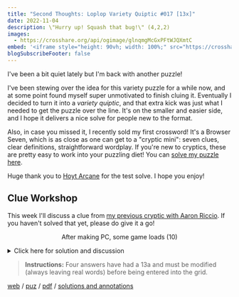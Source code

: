 ```yaml
---
title: "Second Thoughts: Loplop Variety Quiptic #017 [13x]"
date: 2022-11-04
description: \"Hurry up! Squash that bug!\" (4,2,2)
images:
  - https://crosshare.org/api/ogimage/glnqmgMcGxPFtWJQXmtC
embed: '<iframe style="height: 90vh; width: 100%;" src="https://crosshare.org/embed/glnqmgMcGxPFtWJQXmtC/ArvGvNkiqJRS71DkcyTunpgI9hr2" frameborder="0" allowfullscreen="true" allowtransparency="true"></iframe>'
blogSubscribeFooter: false
---
```


I've been a bit quiet lately but I'm back with another puzzle!

I've been stewing over the idea for this variety puzzle for a while now, and at
some point found myself super unmotivated to finish cluing it. Eventually I
decided to turn it into a _variety quiptic_, and that extra kick was just what
I needed to get the puzzle over the line. It's on the smaller and easier side,
and I hope it delivers a nice solve for people new to the format.

Also, in case you missed it, I recently sold my first crossword! It's a Browser
Seven, which is as close as one can get to a "cryptic mini": seven clues, clear
definitions, straightforward wordplay. If you're new to cryptics, these are
pretty easy to work into your puzzling diet! You can [solve my puzzle
here](https://thebrowser.com/browser-sevens/#puzzle-8-by-george-ho).

Huge thank you to [Hoyt Arcane](https://www.hoytarcane.com/) for the test
solve. I hope you enjoy!

## Clue Workshop

This week I'll discuss a clue from [my previous cryptic with Aaron
Riccio](/crosswords/012/). If you haven't solved that yet, please do give it a
go!

<p style="text-align:center">
After making PC, some game loads (10)
</p>

<details>
<summary>Click here for solution and discussion</summary>

- **Answer:** CARTRIDGES
- **Definition:** loads
- **Wordplay:** {pC}ARTRIDGES

Aaron and I went back and forth a lot on this one. The clue has a lot going for
it: it's clean and has a pleasing surface.

However, notice how:

- The wordplay (substituting a C for a P) is fairly easy to spot --- or at
  least, I think it's the easiest thing in this clue to parse.
- Once you've parsed that, the clue boils down to getting "some game" or
  "loads" in order to make any progress: both of which strike me as
  pretty tough clues for PARTRIDGES and CARTRIDGES.
  - You might be tempted to compare this to a double-definition clue (since
    there are two straight definitions!). However, there's a key difference:
    here, "some game" and "loads" define _different_ words, whereas double
    definition clues provide two definitions for the _same_ word. In some
    sense, there's actually _less_ information here.
- Solvers can't bounce back and forth between definition and wordplay, nor can
  they get a few letters somewhere in the answer. The only saving grace might
  be crossing letters.

Putting it all together, and I didn't feel very good giving the green light to
that clue.

Going forward, I'll try to avoid clues that do this, as this reduces the clue
to two straight definitions, which can feel unsatisfying. I'll endeavor to make
the entry shorter, or if I'm really painted into a corner, I can make one of
the straight definitions easier.

</details>

> **Instructions:** Four answers have had a 13a and must be modified (always leaving real words) before being entered into the grid.

[web](https://crosshare.org/crosswords/glnqmgMcGxPFtWJQXmtC/second-thoughts-loplop-variety-quiptic-017-13x)
/ [puz](/crosswords/loplop-017.puz)
/ [pdf](/crosswords/loplop-017.pdf)
/ [solutions and annotations](/crosswords/loplop-017-solutions.pdf)
